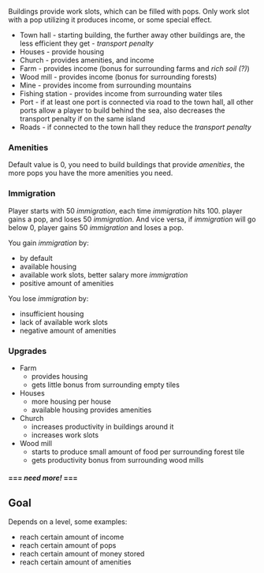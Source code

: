 Buildings provide work slots, which can be filled with pops. Only work slot with a pop utilizing it produces income, or some special effect.

* Town hall - starting building, the further away other buildings are, the less efficient they get - *transport penalty*
* Houses - provide housing
* Church - provides amenities, and income 
* Farm - provides income (bonus for surrounding farms and *rich soil (?)*)
* Wood mill - provides income (bonus for surrounding forests)
* Mine - provides income from surrounding mountains 
* Fishing station - provides income from surrounding water tiles
* Port - if at least one port is connected via road to the town hall, all other ports allow a player to build behind the sea, also decreases the transport penalty if on the same island
* Roads - if connected to the town hall they reduce the *transport penalty* 

### Amenities 
Default value is 0, you need to build buildings that provide *amenities*, the more pops you have the more amenities you need. 

### Immigration
Player starts with 50 *immigration*, each time *immigration* hits 100. player gains a pop, and loses 50 *immigration*. And vice versa, if *immigration* will go below 0, player gains 50 *immigration* and loses a pop.

You gain *immigration* by:
* by default
* available housing
* available work slots, better salary more *immigration*
* positive amount of amenities

You lose *immigration* by:
* insufficient housing
* lack of available work slots
* negative amount of amenities

### Upgrades
* Farm
	* provides housing
	* gets little bonus from surrounding empty tiles
* Houses
	* more housing per house
	* available housing provides amenities  
* Church
	* increases productivity in buildings around it
	* increases work slots 
* Wood mill
	* starts to produce small amount of food per surrounding forest tile
	* gets productivity bonus from surrounding wood mills 
#### === *need more!* ===

## Goal
Depends on a level, some examples:
* reach certain amount of income
* reach certain amount of pops
* reach certain amount of money stored
* reach certain amount of amenities 